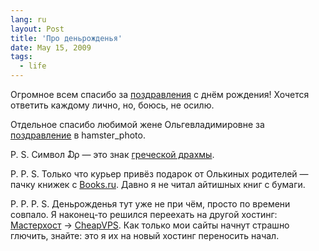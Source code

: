 ```yaml
---
lang: ru
layout: Post
title: 'Про деньрожденья'
date: May 15, 2009
tags:
  - life
---
```


Огромное всем спасибо за [поздравления](http://sapegin.livejournal.com/347017.html "Меня тут сильно-сильно поздравляют с днём рождения. Приятно, блин.") с днём рождения! Хочется ответить каждому лично, но, боюсь, не осилю.

Отдельное спасибо любимой жене Ольгевладимировне за [поздравление](http://community.livejournal.com/hamster_photo/168422.html "День рождения") в hamster_photo.

P. S. Символ ₯ — это знак [греческой драхмы](http://en.wikipedia.org/wiki/Greek_drachma "Greek drachma").

P. P. S. Только что курьер привёз подарок от Олькиных родителей — пачку книжек с [Books.ru](http://books.ru/ "Книжный интернет-магазин Books.ru"). Давно я не читал айтишных книг с бумаги.

P. P. P. S. Деньрожденья тут уже не при чём, просто по времени совпало. Я наконец-то решился переехать на другой хостинг: [Мастерхост](http://masterhost.ru/ "Прощай, Мастерхост") → [CheapVPS](http://cheapvps.co.uk/ "CheapVPS: Cheap UK and USA Unmanaged Linux OpenVZ Virtual Servers"). Как только мои сайты начнут страшно глючить, знайте: это я их на новый хостинг переносить начал.
